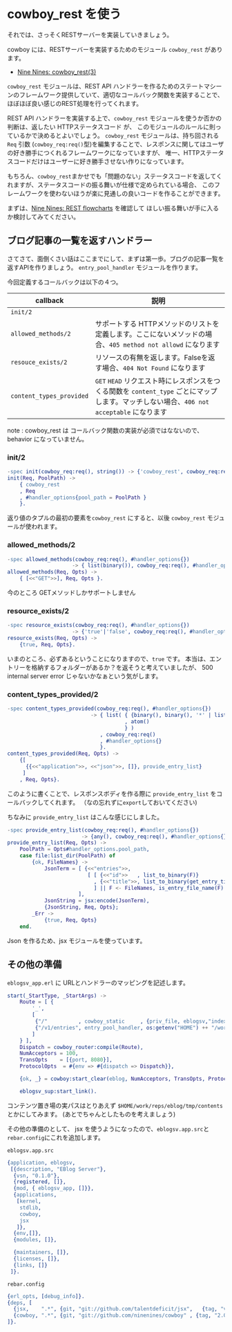 # cowboy_rest を使う

それでは、さっそくRESTサーバーを実装していきましょう。

cowboy には、RESTサーバーを実装するためのモジュール `cowboy_rest` があります。

* [Nine Nines: cowboy_rest(3) ](https://ninenines.eu/docs/en/cowboy/2.0/manual/cowboy_rest/)

`cowboy_rest` モジュールは、REST API ハンドラーを作るためのステートマシーンのフレームワーク提供していて、適切なコールバック関数を実装することで、
ほぼほぼ良い感じのREST処理を行ってくれます。

REST API ハンドラーを実装する上で、`cowboy_rest` モジュールを使うか否かの判断は、返したい HTTPステータスコード が、
このモジュールのルールに則っているかで決めるとよいでしょう。
`cowboy_rest` モジュールは、持ち回される `Req` 引数 (`cowboy_req:req()`型)を編集することで、レスポンスに関してはユーザの好き勝手につくれるフレームワークになっていますが、
唯一、HTTPステータスコードだけはユーザーに好き勝手させない作りになっています。

もちろん、`cowboy_rest`まかせでも「問題のない」ステータスコードを返してくれますが、ステータスコードの振る舞いが仕様で定められている場合、
このフレームワークを使わないほうが楽に見通しの良いコードを作ることができます。

まずは、[Nine Nines: REST flowcharts](https://ninenines.eu/docs/en/cowboy/2.0/guide/rest_flowcharts/) を確認して
ほしい振る舞いが手に入るか検討してみてください。


## ブログ記事の一覧を返すハンドラー

さてさて、面倒くさい話はここまでにして、まずは第一歩。ブログの記事一覧を返すAPIを作りましょう。
`entry_pool_handler` モジュールを作ります。

今回定義するコールバックは以下の４つ。

|callback                | 説明 |
|------------------------|------|
|`init/2`                |      |
|`allowed_methods/2`     | サポートする HTTPメソッドのリストを定義します。ここにないメソッドの場合、`405 method not allowd` になります|
|`resouce_exists/2`      | リソースの有無を返します。Falseを返す場合、`404 Not Found` になります|
|`content_types_provided`| `GET` `HEAD` リクエスト時にレスポンスをつくる関数を `content_type` ごとにマップします。マッチしない場合、`406 not acceptable` になります|


note
: cowboy_rest は コールバック関数の実装が必須ではなないので、behavior になっていません。

### init/2

```erlang
-spec init(cowboy_req:req(), string()) -> {'cowboy_rest', cowboy_req:req(), #handler_options{}}.
init(Req, PoolPath) ->
    { cowboy_rest
    , Req
    , #handler_options{pool_path = PoolPath }
    }.
```

返り値のタプルの最初の要素を`cowboy_rest` にすると、以後 `cowboy_rest` モジュールが使われます。


### allowed_methods/2

```erlang
-spec allowed_methods(cowboy_req:req(), #handler_options{})
                     -> { list(binary()), cowboy_req:req(), #handler_options{}}.
allowed_methods(Req, Opts) ->
    { [<<"GET">>], Req, Opts }.
```

今のところ GETメソッドしかサポートしません

### resource_exists/2

```erlang
-spec resource_exists(cowboy_req:req(), #handler_options{})
                     -> {'true'|'false', cowboy_req:req(), #handler_options{}}.
resource_exists(Req, Opts) ->
    {true, Req, Opts}.
```

いまのところ、必ずあるということになりますので、`true` です。
本当は、エントリーを格納するフォルダーがあるか？を返そうと考えていましたが、
500 internal server error じゃないかなぁという気がします。

### content_types_provided/2

```erlang
-spec content_types_provided(cowboy_req:req(), #handler_options{})
                           -> { list( { {binary(), binary(), '*' | list({binary(), binary()})}
                                      , atom()
                                      } )
                              , cowboy_req:req()
                              , #handler_options{}
                              }.
content_types_provided(Req, Opts) ->    
    {[
      {{<<"application">>, <<"json">>, []}, provide_entry_list}
     ]
    , Req, Opts}.
```

このように書くことで、レスポンスボディを作る際に `provide_entry_list` をコールバックしてくれます。
（なの忘れずに`export`しておいてください)

ちなみに `provide_entry_list` はこんな感じにしました。

```erlang
-spec provide_entry_list(cowboy_req:req(), #handler_options{})
                        -> {any(), cowboy_req:req(), #handler_options{}}.
provide_entry_list(Req, Opts) ->
    PoolPath = Opts#handler_options.pool_path,
    case file:list_dir(PoolPath) of
        {ok, FileNames} ->
            JsonTerm = [ {<<"entries">>,
                          [ [ {<<"id">>   , list_to_binary(F)}
                            , {<<"title">>, list_to_binary(get_entry_title(PoolPath, F))}
                            ] || F <- FileNames, is_entry_file_name(F) ] }
                       ],
            JsonString = jsx:encode(JsonTerm),
            {JsonString, Req, Opts};
        _Err ->
            {true, Req, Opts}
    end.
```

Json を作るため、jsx モジュールを使っています。

## その他の準備

`eblogsv_app.erl` に URLとハンドラーのマッピングを記述します。

```erlang
start(_StartType, _StartArgs) ->
    Route = [ {
        '_',
        [
         {"/"          , cowboy_static     , {priv_file, eblogsv,"index.html"}},
         {"/v1/entries", entry_pool_handler, os:getenv("HOME") ++ "/work/reps/eblog/tmp/contents"}
        ]
    } ],
    Dispatch = cowboy_router:compile(Route),
    NumAcceptors = 100,
    TransOpts    = [{port, 8080}],
    ProtocolOpts  = #{env => #{dispatch => Dispatch}},

    {ok, _} = cowboy:start_clear(eblog, NumAcceptors, TransOpts, ProtocolOpts),

    eblogsv_sup:start_link().
```

コンテンツ置き場の実パスはとりあえず `$HOME/work/reps/eblog/tmp/contents` とかにしてみます。
(あとでちゃんとしたものを考えましょう)


その他の準備のとして、
jsx を使うようになったので、`eblogsv.app.src`と`rebar.config`にこれを追加します。


`eblogsv.app.src`

```erlang
{application, eblogsv,
 [{description, "EBlog Server"},
  {vsn, "0.1.0"},
  {registered, []},
  {mod, { eblogsv_app, []}},
  {applications,
   [kernel,
    stdlib,
    cowboy,
    jsx
   ]},
  {env,[]},
  {modules, []},

  {maintainers, []},
  {licenses, []},
  {links, []}
 ]}.
```

`rebar.config`

```erlang
{erl_opts, [debug_info]}.
{deps, [
  {jsx,    ".*", {git, "git://github.com/talentdeficit/jsx",   {tag, "v2.8.2"}}},
  {cowboy, ".*", {git, "git://github.com/ninenines/cowboy" , {tag, "2.0.0-pre.4"}}}
]}.
```
